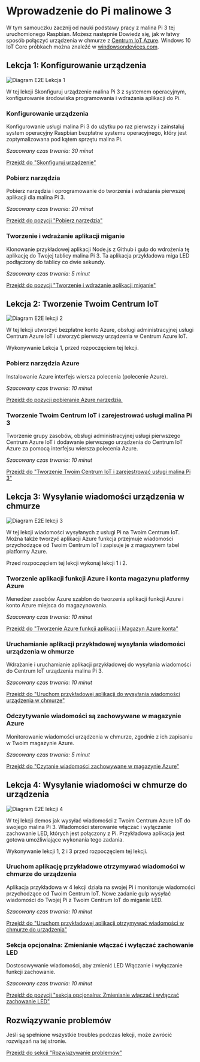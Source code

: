 <properties
 pageTitle="Wprowadzenie do Pi malinowe 3 | Microsoft Azure"
 description="Rozpoczynanie pracy z malina Pi 3, utworzenie Centrum IoT usługi Azure i podłącz do Pi do koncentratora IoT"
 services="iot-hub"
 documentationCenter=""
 authors="shizn"
 manager="timlt"
 tags=""
 keywords=""/>

<tags
 ms.service="iot-hub"
 ms.devlang="multiple"
 ms.topic="article"
 ms.tgt_pltfrm="na"
 ms.workload="na"
 ms.date="10/21/2016"
 ms.author="xshi"/>

# <a name="get-started-with-raspberry-pi-3"></a>Wprowadzenie do Pi malinowe 3

W tym samouczku zacznij od nauki podstawy pracy z malina Pi 3 tej uruchomionego Raspbian. Możesz następnie Dowiedz się, jak w łatwy sposób połączyć urządzenia w chmurze z [Centrum IoT Azure](iot-hub-what-is-iot-hub.md). Windows 10 IoT Core próbkach można znaleźć w [windowsondevices.com](http://www.windowsondevices.com/).

## <a name="lesson-1-configure-your-device"></a>Lekcja 1: Konfigurowanie urządzenia

![Diagram E2E Lekcja 1](media/iot-hub-raspberry-pi-lessons/e2e-lesson1.png)

W tej lekcji Skonfiguruj urządzenie malina Pi 3 z systemem operacyjnym, konfigurowanie środowiska programowania i wdrażania aplikacji do Pi.

### <a name="configure-your-device"></a>Konfigurowanie urządzenia

Konfigurowanie usługi malina Pi 3 do użytku po raz pierwszy i zainstaluj system operacyjny Raspbian bezpłatne systemu operacyjnego, który jest zoptymalizowana pod kątem sprzętu malina Pi.

*Szacowany czas trwania: 30 minut* 

[Przejdź do "Skonfiguruj urządzenie"](iot-hub-raspberry-pi-kit-node-lesson1-configure-your-device.md)

### <a name="get-the-tools"></a>Pobierz narzędzia
Pobierz narzędzia i oprogramowanie do tworzenia i wdrażania pierwszej aplikacji dla malina Pi 3.

*Szacowany czas trwania: 20 minut* 

[Przejdź do pozycji "Pobierz narzędzia"](iot-hub-raspberry-pi-kit-node-lesson1-get-the-tools-win32.md)

### <a name="create-and-deploy-the-blink-application"></a>Tworzenie i wdrażanie aplikacji miganie

Klonowanie przykładowej aplikacji Node.js z Github i gulp do wdrożenia tę aplikację do Twojej tablicy malina Pi 3. Ta aplikacja przykładowa miga LED podłączony do tablicy co dwie sekundy.

*Szacowany czas trwania: 5 minut* 

[Przejdź do pozycji "Tworzenie i wdrażanie aplikacji miganie"](iot-hub-raspberry-pi-kit-node-lesson1-deploy-blink-app.md)

## <a name="lesson-2-create-your-iot-hub"></a>Lekcja 2: Tworzenie Twoim Centrum IoT

![Diagram E2E lekcji 2](media/iot-hub-raspberry-pi-lessons/e2e-lesson2.png)

W tej lekcji utworzyć bezpłatne konto Azure, obsługi administracyjnej usługi Centrum Azure IoT i utworzyć pierwszy urządzenia w Centrum Azure IoT.

Wykonywanie Lekcja 1, przed rozpoczęciem tej lekcji.

### <a name="get-the-azure-tools"></a>Pobierz narzędzia Azure

Instalowanie Azure interfejs wiersza polecenia (polecenie Azure).

*Szacowany czas trwania: 10 minut* 

[Przejdź do pozycji pobieranie Azure narzędzia.](iot-hub-raspberry-pi-kit-node-lesson2-get-azure-tools-win32.md)

### <a name="create-your-iot-hub-and-register-your-raspberry-pi-3"></a>Tworzenie Twoim Centrum IoT i zarejestrować usługi malina Pi 3

Tworzenie grupy zasobów, obsługi administracyjnej usługi pierwszego Centrum Azure IoT i dodawanie pierwszego urządzenia do Centrum IoT Azure za pomocą interfejsu wiersza polecenia Azure. 

*Szacowany czas trwania: 10 minut* 

[Przejdź do "Tworzenie Twoim Centrum IoT i zarejestrować usługi malina Pi 3"](iot-hub-raspberry-pi-kit-node-lesson2-prepare-azure-iot-hub.md)


## <a name="lesson-3-send-device-to-cloud-messages"></a>Lekcja 3: Wysyłanie wiadomości urządzenia w chmurze

![Diagram E2E lekcji 3](media/iot-hub-raspberry-pi-lessons/e2e-lesson3.png)

W tej lekcji wiadomości wysyłanych z usługi Pi na Twoim Centrum IoT. Można także tworzyć aplikacji Azure funkcja przejmuje wiadomości przychodzące od Twoim Centrum IoT i zapisuje je z magazynem tabel platformy Azure.

Przed rozpoczęciem tej lekcji wykonaj lekcji 1 i 2.

### <a name="create-an-azure-function-app-and-azure-storage-account"></a>Tworzenie aplikacji funkcji Azure i konta magazynu platformy Azure

Menedżer zasobów Azure szablon do tworzenia aplikacji funkcji Azure i konto Azure miejsca do magazynowania.

*Szacowany czas trwania: 10 minut* 

[Przejdź do "Tworzenie Azure funkcji aplikacji i Magazyn Azure konta"](iot-hub-raspberry-pi-kit-node-lesson3-deploy-resource-manager-template.md)

### <a name="run-sample-application-to-send-device-to-cloud-messages"></a>Uruchamianie aplikacji przykładowej wysyłania wiadomości urządzenia w chmurze

Wdrażanie i uruchamianie aplikacji przykładowej do wysyłania wiadomości do Centrum IoT urządzenia malina Pi 3.

*Szacowany czas trwania: 10 minut* 

[Przejdź do "Uruchom przykładowej aplikacji do wysyłania wiadomości urządzenia w chmurze"](iot-hub-raspberry-pi-kit-node-lesson3-run-azure-blink.md)

### <a name="read-messages-persisted-in-azure-storage"></a>Odczytywanie wiadomości są zachowywane w magazynie Azure
Monitorowanie wiadomości urządzenia w chmurze, zgodnie z ich zapisaniu w Twoim magazynie Azure.

*Szacowany czas trwania: 5 minut* 

[Przejdź do "Czytanie wiadomości zachowywane w magazynie Azure"](iot-hub-raspberry-pi-kit-node-lesson3-read-table-storage.md)


## <a name="lesson-4-send-cloud-to-device-messages"></a>Lekcja 4: Wysyłanie wiadomości w chmurze do urządzenia

![Diagram E2E lekcji 4](media/iot-hub-raspberry-pi-lessons/e2e-lesson4.png)

W tej lekcji demos jak wysyłać wiadomości z Twoim Centrum Azure IoT do swojego malina Pi 3. Wiadomości sterowanie włączać i wyłączanie zachowanie LED, których jest połączony z Pi. Przykładowa aplikacja jest gotowa umożliwiające wykonania tego zadania.

Wykonywanie lekcji 1, 2 i 3 przed rozpoczęciem tej lekcji.

### <a name="run-the-sample-application-to-receive-cloud-to-device-messages"></a>Uruchom aplikację przykładowe otrzymywać wiadomości w chmurze do urządzenia

Aplikacja przykładowa w 4 lekcji działa na swojej Pi i monitoruje wiadomości przychodzące od Twoim Centrum IoT. Nowe zadanie gulp wysyłać wiadomości do Twojej Pi z Twoim Centrum IoT do miganie LED.

*Szacowany czas trwania: 10 minut* 

[Przejdź do "Uruchom przykładowej aplikacji otrzymywać wiadomości w chmurze do urządzenia"](iot-hub-raspberry-pi-kit-node-lesson4-send-cloud-to-device-messages.md)

### <a name="optional-section-change-the-on-and-off-behavior-of-the-led"></a>Sekcja opcjonalna: Zmienianie włączać i wyłączać zachowanie LED

Dostosowywanie wiadomości, aby zmienić LED Włączanie i wyłączanie funkcji zachowanie.

*Szacowany czas trwania: 10 minut* 

[Przejdź do pozycji "sekcja opcjonalna: Zmienianie włączać i wyłączać zachowanie LED"](iot-hub-raspberry-pi-kit-node-lesson4-change-led-behavior.md)


## <a name="troubleshooting"></a>Rozwiązywanie problemów

Jeśli są spełnione wszystkie troubles podczas lekcji, może zwrócić rozwiązań na tej stronie.

[Przejdź do sekcji "Rozwiązywanie problemów"](iot-hub-raspberry-pi-kit-node-troubleshooting.md)
